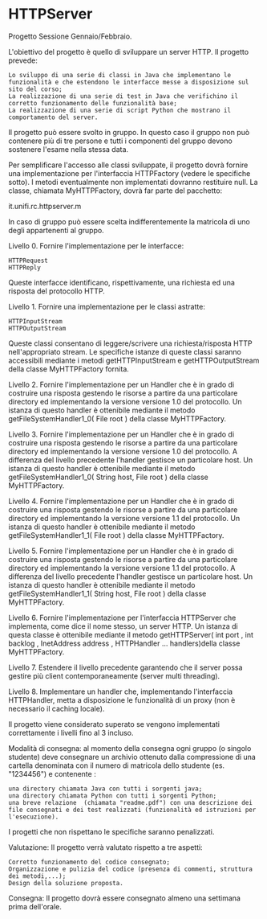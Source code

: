 # HTTPServer

Progetto Sessione Gennaio/Febbraio.

 L'obiettivo del progetto è quello di sviluppare un server HTTP.  Il progetto prevede:

    Lo sviluppo di una serie di classi in Java che implementano le funzionalità e che estendono le interfacce messe a disposizione sul sito del corso;
    La realizzazione di una serie di test in Java che verifichino il corretto funzionamento delle funzionalità base;
    La realizzazione di una serie di script Python che mostrano il comportamento del server.

Il progetto può essere svolto in gruppo. In questo caso il gruppo non può contenere più di tre persone e tutti i componenti del gruppo devono sostenere l'esame nella stessa data. 

Per semplificare l'accesso alle classi sviluppate, il progetto dovrà fornire una implementazione per l'interfaccia HTTPFactory (vedere le specifiche sotto). I metodi eventualmente non implementati dovranno restituire null. La classe, chiamata MyHTTPFactory, dovrà far parte del pacchetto:

it.unifi.rc.httpserver.m<numeromatricola>

In caso di gruppo può essere scelta indifferentemente la matricola di uno degli appartenenti al gruppo.

Livello 0. Fornire l'implementazione per le interfacce:

    HTTPRequest
    HTTPReply

Queste interfacce identificano, rispettivamente, una richiesta ed una risposta del protocollo HTTP. 

Livello 1. Fornire una implementazione per le classi astratte:

    HTTPInputStream
    HTTPOutputStream

Queste classi consentano di leggere/scrivere una richiesta/risposta HTTP nell'appropriato stream. Le specifiche istanze di queste classi saranno accessibili mediante i metodi getHTTPInputStream e getHTTPOutputStream della classe MyHTTPFactory fornita.

Livello 2. Fornire l'implementazione per un  Handler che è in grado di costruire una risposta gestendo le risorse a partire da una particolare directory ed implementando la versione versione 1.0 del protocollo. Un istanza di questo handler è ottenibile mediante il metodo getFileSystemHandler1_0( File root ) della classe MyHTTPFactory.

Livello 3. Fornire l'implementazione per un  Handler che è in grado di costruire una risposta gestendo le risorse a partire da una particolare directory ed implementando la versione versione 1.0 del protocollo. A differenza del livello precedente l'handler gestisce un particolare host. Un istanza di questo handler è ottenibile mediante il metodo  getFileSystemHandler1_0( String host, File root ) della classe MyHTTPFactory.

Livello 4. Fornire l'implementazione per un  Handler che è in grado di costruire una risposta gestendo le risorse a partire da una particolare directory ed implementando la versione versione 1.1 del protocollo. Un istanza di questo handler è ottenibile mediante il metodo getFileSystemHandler1_1( File root ) della classe MyHTTPFactory.

Livello 5. Fornire l'implementazione per un  Handler che è in grado di costruire una risposta gestendo le risorse a partire da una particolare directory ed implementando la versione versione 1.1 del protocollo. A differenza del livello precedente l'handler gestisce un particolare host. Un istanza di questo handler è ottenibile mediante il metodo getFileSystemHandler1_1( String host, File root ) della classe MyHTTPFactory.

Livello 6. Fornire l'implementazione per l'interfaccia HTTPServer che implementa, come dice il nome stesso, un server HTTP.  Un istanza di questa classe è ottenibile mediante il metodo getHTTPServer( int port , int backlog , InetAddress address , HTTPHandler ... handlers)della classe MyHTTPFactory.

Livello 7. Estendere il livello precedente garantendo che il server possa gestire più client contemporaneamente (server multi threading).

Livello 8. Implementare un handler che, implementando l'interfaccia HTTPHandler,  metta a disposizione le funzionalità di un proxy (non è necessario il caching locale).

Il progetto viene considerato superato se vengono implementati correttamente i livelli fino al 3 incluso.

Modalità di consegna: al momento della consegna ogni gruppo (o singolo studente) deve consegnare un archivio ottenuto dalla compressione di una cartella denominata con il numero di matricola dello studente (es. "1234456") e contenente :

    una directory chiamata Java con tutti i sorgenti java;
    una directory chiamata Python con tutti i sorgenti Python;
    una breve relazione  (chiamata "readme.pdf") con una descrizione dei file consegnati e dei test realizzati (funzionalità ed istruzioni per l'esecuzione).

I progetti che non rispettano le specifiche saranno penalizzati.   


Valutazione: Il progetto verrà valutato rispetto a tre aspetti:

    Corretto funzionamento del codice consegnato;
    Organizzazione e pulizia del codice (presenza di commenti, struttura dei metodi,...);
    Design della soluzione proposta. 

Consegna: Il progetto dovrà essere consegnato almeno una settimana prima dell'orale.
